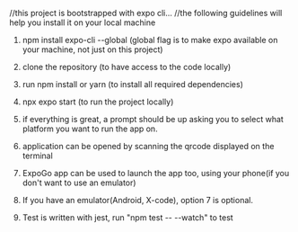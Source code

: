 //this project is bootstrapped with expo cli...
//the following guidelines will help you install it on your local machine

1. npm install expo-cli --global (global flag is to make expo available on your machine, not just on this project)

2. clone the repository (to have access to the code locally)

3. run npm install or yarn (to install all required dependencies)

4. npx expo start (to run the project locally)

5. if everything is great, a prompt should be up asking you to select what platform you want to run the app on.

6. application can be opened by scanning the qrcode displayed on the terminal

7. ExpoGo app can be used to launch the app too, using your phone(if you don't want to use an emulator)

8. If you have an emulator(Android, X-code), option 7 is optional.

9. Test is written with jest, run "npm test -- --watch" to test
